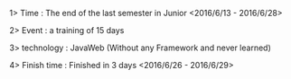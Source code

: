 1> Time  : The end of the last semester in Junior <2016/6/13 - 2016/6/28>

2> Event : a training of 15 days 

3> technology  : JavaWeb (Without any Framework and never learned)

4> Finish time : Finished in 3 days <2016/6/26 - 2016/6/29>
